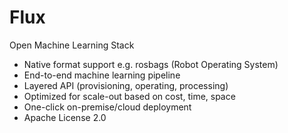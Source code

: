 # Flux
Open Machine Learning Stack

* Native format support e.g. rosbags (Robot Operating System)
* End-to-end machine learning pipeline
* Layered API (provisioning, operating, processing)
* Optimized for scale-out based on cost, time, space
* One-click on-premise/cloud deployment
* Apache License 2.0

